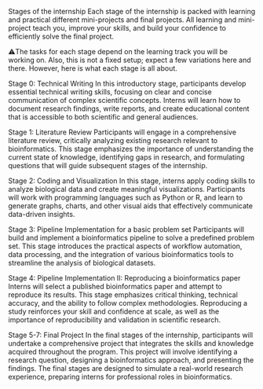 Stages of the internship
Each stage of the internship is packed with learning and practical different mini-projects and final projects. All learning and mini-project teach you, improve your skills, and build your confidence to efficiently solve the final project.
 
⚠️The tasks for each stage depend on the learning track you will be working on. Also, this is not a fixed setup; expect a few variations here and there. However, here is what each stage is all about. 

Stage 0: Technical Writing
In this introductory stage, participants develop essential technical writing skills, focusing on clear and concise communication of complex scientific concepts. Interns will learn how to document research findings, write reports, and create educational content that is accessible to both scientific and general audiences.

Stage 1: Literature Review
Participants will engage in a comprehensive literature review, critically analyzing existing research relevant to bioinformatics. This stage emphasizes the importance of understanding the current state of knowledge, identifying gaps in research, and formulating questions that will guide subsequent stages of the internship.

Stage 2: Coding and Visualization
In this stage, interns apply coding skills to analyze biological data and create meaningful visualizations. Participants will work with programming languages such as Python or R, and learn to generate graphs, charts, and other visual aids that effectively communicate data-driven insights.

Stage 3: Pipeline Implementation for a basic problem set
Participants will build and implement a bioinformatics pipeline to solve a predefined problem set. This stage introduces the practical aspects of workflow automation, data processing, and the integration of various bioinformatics tools to streamline the analysis of biological datasets.

Stage 4: Pipeline Implementation II: Reproducing a bioinformatics paper
Interns will select a published bioinformatics paper and attempt to reproduce its results. This stage emphasizes critical thinking, technical accuracy, and the ability to follow complex methodologies. Reproducing a study reinforces your skill and confidence at scale, as well as the importance of reproducibility and validation in scientific research.

Stage 5-7: Final Project
In the final stages of the internship, participants will undertake a comprehensive project that integrates the skills and knowledge acquired throughout the program. This project will involve identifying a research question, designing a bioinformatics approach, and presenting the findings. The final stages are designed to simulate a real-world research experience, preparing interns for professional roles in bioinformatics.
